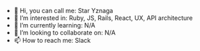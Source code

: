 - 👋 Hi, you can call me: Star Yznaga
- 👀 I’m interested in: Ruby, JS, Rails, React, UX, API architecture
- 🌱 I’m currently learning: N/A
- 💞️ I’m looking to collaborate on: N/A
- 📫 How to reach me: Slack

<!---
star-square/star-square is a ✨ special ✨ repository because its `README.md` (this file) appears on your GitHub profile.
You can click the Preview link to take a look at your changes.
--->
